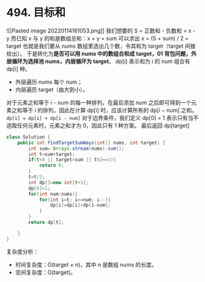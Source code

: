 # 494. 目标和
![[Pasted image 20220114161053.png]]
我们想要的 S = 正数和 - 负数和 = x - y
而已知 x 与 y 的和是数组总和：x + y = sum
可以求出 x = (S + sum) / 2 = target
也就是我们要从 nums 数组里选出几个数，令其和为 target（target 间接给出）。
于是转化为**是否可以用 nums 中的数组合和成 target，01 背包问题，外层循环为选择池 nums，内层循环为 target**。
dp[i] 表示和为 i 的 num 组合有 dp[i] 种。
- 外层遍历 nums 每个 num；
- 内层遍历 target（由大到小）。

对于元素之和等于 i - num 的每一种排列，在最后添加 num 之后即可得到一个元素之和等于 i 的排列，因此在计算 dp[i] 时，应该计算所有的 dp[i − num] 之和。
`dp[i] = dp[i] + dp[i - num]`
对于边界条件，我们定义 dp[0] = 1 表示只有当不选取任何元素时，元素之和才为 0，因此只有 1 种方案。
最后返回 dp[target]
```java
class Solution {
    public int findTargetSumWays(int[] nums, int target) {
        int sum= Arrays.stream(nums).sum();
        int t=sum+target;
        if(t<0 || target>sum || t%2==1){
            return 0;
        }
        t=t/2;
        int dp[]=new int[t+1];
        dp[0]=1;
        for(int num:nums){
            for(int i=t; i>=num; i--){
                dp[i]=dp[i]+dp[i-num];
            }
        }
        return dp[t];

    }
}
```

复杂度分析：
- 时间复杂度：O(target × n)，其中 n 是数组 nums 的长度。
- 空间复杂度：O(target)。